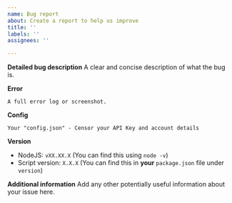 ```yaml
---
name: Bug report
about: Create a report to help us improve
title: ''
labels: ''
assignees: ''

---
```


**Detailed bug description**
A clear and concise description of what the bug is.

**Error**
```
A full error log or screenshot.
```

**Config**
```
Your "config.json" - Censor your API Key and account details
```

**Version**
- NodeJS: `vXX.XX.X` (You can find this using `node -v`)
- Script version: `X.X.X` (You can find this in **your** `package.json` file under `version`)

**Additional information**
Add any other potentially useful information about your issue here.
